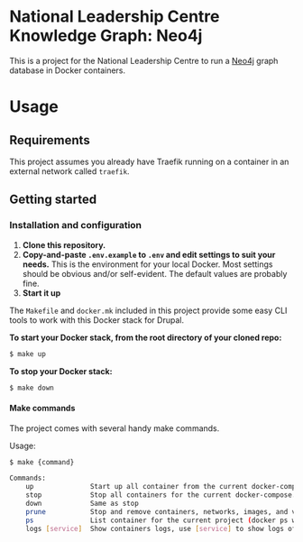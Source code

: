 # National Leadership Centre Knowledge Graph: Neo4j

This is a project for the National Leadership Centre to run a [Neo4j](https://neo4j.com/) graph database in Docker containers.

# Usage

## Requirements

This project assumes you already have Traefik running on a container in an external network called `traefik`.

## Getting started

### Installation and configuration

1. **Clone this repository.**
2. **Copy-and-paste `.env.example` to `.env` and edit settings to suit your needs.**
  This is the environment for your local Docker. Most settings should be obvious and/or self-evident. The default values are probably fine.
3. **Start it up**

The `Makefile` and `docker.mk` included in this project provide some easy CLI tools to work with this Docker stack for Drupal.

**To start your Docker stack, from the root directory of your cloned repo:**

```bash
$ make up
```

**To stop your Docker stack:**

```bash
$ make down
```

#### Make commands

The project comes with several handy make commands.

Usage:

```bash
$ make {command}
```

```bash
Commands:
    up              Start up all container from the current docker-compose.yml
    stop            Stop all containers for the current docker-compose.yml (docker-compose stop)
    down            Same as stop
    prune           Stop and remove containers, networks, images, and volumes (docker-compose down)
    ps              List container for the current project (docker ps with filter by name)
    logs [service]  Show containers logs, use [service] to show logs of specific service
```
